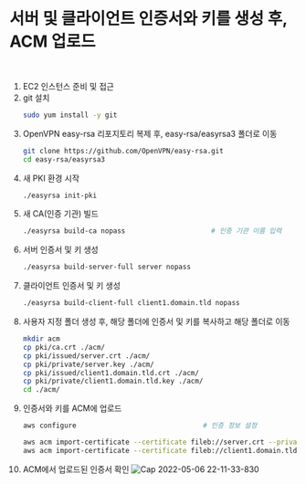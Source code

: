 # 서버 및 클라이언트 인증서와 키를 생성 후, ACM 업로드

<br/>

1. EC2 인스턴스 준비 및 접근
2. git 설치
    ```bash
    sudo yum install -y git
    ```
3. OpenVPN easy-rsa 리포지토리 복제 후, easy-rsa/easyrsa3 폴더로 이동
    ```bash
    git clone https://github.com/OpenVPN/easy-rsa.git
    cd easy-rsa/easyrsa3
    ```
4. 새 PKI 환경 시작
    ```bash
    ./easyrsa init-pki
    ```
5. 새 CA(인증 기관) 빌드
    ```bash
    ./easyrsa build-ca nopass                     # 인증 기관 이름 입력
    ```
6. 서버 인증서 및 키 생성
    ```bash
    ./easyrsa build-server-full server nopass
    ```
7. 클라이언트 인증서 및 키 생성
    ```bash
    ./easyrsa build-client-full client1.domain.tld nopass
    ```
8. 사용자 지정 폴더 생성 후, 해당 폴더에 인증서 및 키를 복사하고 해당 폴더로 이동
    ```bash
    mkdir acm
    cp pki/ca.crt ./acm/
    cp pki/issued/server.crt ./acm/
    cp pki/private/server.key ./acm/
    cp pki/issued/client1.domain.tld.crt ./acm/
    cp pki/private/client1.domain.tld.key ./acm/
    cd ./acm/
    ```
9. 인증서와 키를 ACM에 업로드
    ```bash
    aws configure                               # 인증 정보 설정
    
    aws acm import-certificate --certificate fileb://server.crt --private-key fileb://server.key --certificate-chain fileb://ca.crt
    aws acm import-certificate --certificate fileb://client1.domain.tld.crt --private-key fileb://client1.domain.tld.key --certificate-chain fileb://ca.crt
    ```
10. ACM에서 업로드된 인증서 확인
    ![Cap 2022-05-06 22-11-33-830](https://user-images.githubusercontent.com/46125158/167138223-dc66cba8-1e40-472e-aec9-963ac72bc770.png)

